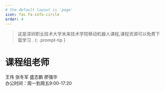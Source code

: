 ```yaml
---
# the default layout is 'page'
icon: fas fa-info-circle
order: 4
---
```


> 这是深圳职业技术大学未来技术学院移动机器人课程,课程资源可以免费下载学习 .
{: .prompt-tip }
# 课程组老师
王伟 张冬军 盛志鹏 廖强华<br>
办公时间：周一到周五9:00-17:20
